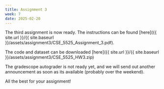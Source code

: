 ```yaml
---
title: Assignment 3
week: 7
date: 2025-02-20
---
```


The third assignment is now ready. The instructions can be found [here]({{ site.url }}/{{ site.baseurl }}/assets/assignment3/CSE_5525_Assignment_3.pdf).

The code and dataset can be downloaded [here]({{ site.url }}/{{ site.baseurl }}/assets/assignment3/CSE_5525_HW3.zip)

The gradescope autograder is not ready yet, and we will send out another announcement as soon as its available (probably over the weekend).

All the best for your assignment!